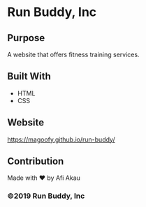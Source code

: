 # Run Buddy, Inc

## Purpose
A website that offers fitness training services. 

## Built With
* HTML
* CSS

## Website
https://magoofy.github.io/run-buddy/

## Contribution

Made with ❤️ by Afi Akau

### ©️2019 Run Buddy, Inc 


